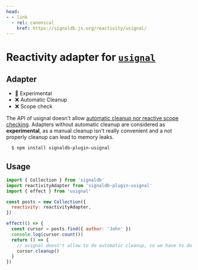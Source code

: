 ```yaml
---
head:
- - link
  - rel: canonical
    href: https://signaldb.js.org/reactivity/usignal/
---
```

# Reactivity adapter for [`usignal`](https://github.com/WebReflection/usignal)

## Adapter

* 🚧 Experimental
* ❌ Automatic Cleanup 
* ❌ Scope check

The API of usignal doesn't allow [automatic cleanup nor reactive scope checking](/reactivity/#reactivity-libraries). Adapters without automatic cleanup are considered as **experimental**, as a manual cleanup isn't really convenient and a not properly cleanup can lead to memory leaks.

```bash
  $ npm install signaldb-plugin-usignal
```

## Usage

```js
import { Collection } from 'signaldb'
import reactivityAdapter from 'signaldb-plugin-usignal'
import { effect } from 'usignal'

const posts = new Collection({
  reactivity: reactivityAdapter,
})

effect(() => {
  const cursor = posts.find({ author: 'John' })
  console.log(cursor.count())
  return () => {
    // usignal doesn't allow to do automatic cleanup, so we have to do it ourself
    cursor.cleanup()
  }
})
```
